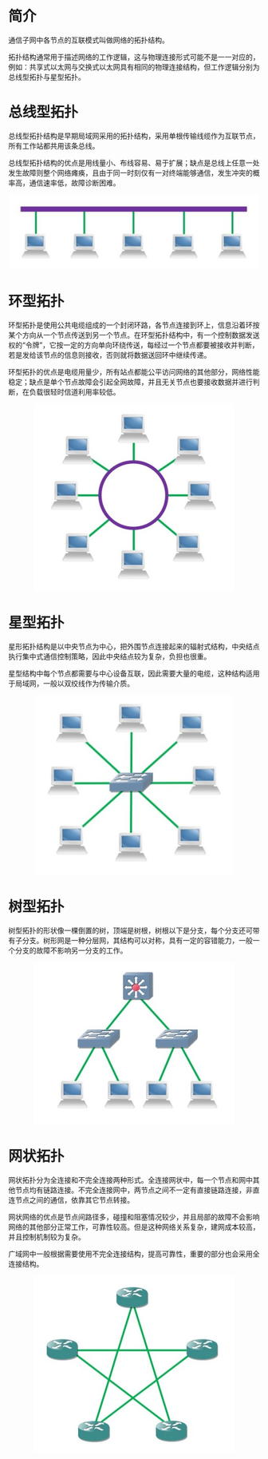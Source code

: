 # 简介
通信子网中各节点的互联模式叫做网络的拓扑结构。

拓扑结构通常用于描述网络的工作逻辑，这与物理连接形式可能不是一一对应的，例如：共享式以太网与交换式以太网具有相同的物理连接结构，但工作逻辑分别为总线型拓扑与星型拓扑。

# 总线型拓扑
总线型拓扑结构是早期局域网采用的拓扑结构，采用单根传输线缆作为互联节点，所有工作站都共用该条总线。

总线型拓扑结构的优点是用线量小、布线容易、易于扩展；缺点是总线上任意一处发生故障则整个网络瘫痪，且由于同一时刻仅有一对终端能够通信，发生冲突的概率高，通信速率低，故障诊断困难。

<div align=center>

![总线型拓扑](./Assets_网络拓扑结构/总线型拓扑_总线型拓扑.jpg)

</div>

# 环型拓扑
环型拓扑是使用公共电缆组成的一个封闭环路，各节点连接到环上，信息沿着环按某个方向从一个节点传送到另一个节点。在环型拓扑结构中，有一个控制数据发送权的“令牌”，它按一定的方向单向环绕传送，每经过一个节点都要被接收并判断，若是发给该节点的信息则接收，否则就将数据送回环中继续传递。

环型拓扑的优点是电缆用量少，所有站点都能公平访问网络的其他部分，网络性能稳定；缺点是单个节点故障会引起全网故障，并且无关节点也要接收数据并进行判断，在负载很轻时信道利用率较低。

<div align=center>

![环型拓扑](./Assets_网络拓扑结构/环型拓扑_环型拓扑.jpg)

</div>

# 星型拓扑
星形拓扑结构是以中央节点为中心，把外围节点连接起来的辐射式结构，中央结点执行集中式通信控制策略，因此中央结点较为复杂，负担也很重。

星型结构中每个节点都需要与中心设备互联，因此需要大量的电缆，这种结构适用于局域网，一般以双绞线作为传输介质。

<div align=center>

![星型拓扑](./Assets_网络拓扑结构/星型拓扑_星型拓扑.jpg)

</div>

# 树型拓扑
树型拓扑的形状像一棵倒置的树，顶端是树根，树根以下是分支，每个分支还可带有子分支。树形网是一种分层网，其结构可以对称，具有一定的容错能力，一般一个分支的故障不影响另一分支的工作。

<div align=center>

![树型拓扑](./Assets_网络拓扑结构/树型拓扑_树型拓扑.jpg)

</div>

# 网状拓扑
网状拓扑分为全连接和不完全连接两种形式。全连接网状中，每一个节点和网中其他节点均有链路连接。不完全连接网中，两节点之间不一定有直接链路连接，非直连节点之间的通信，依靠其它节点转接。

网状网络的优点是节点间路径多，碰撞和阻塞情况较少，并且局部的故障不会影响网络的其他部分正常工作，可靠性较高。但是这种网络关系复杂，建网成本较高，并且控制机制较为复杂。

广域网中一般根据需要使用不完全连接结构，提高可靠性，重要的部分也会采用全连接结构。
 
<div align=center>

![网状拓扑](./Assets_网络拓扑结构/网状拓扑_网状拓扑.jpg)

</div>
